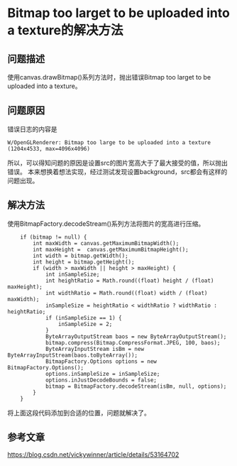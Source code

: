 # Bitmap too larget to be uploaded into a texture的解决方法

## 问题描述
使用canvas.drawBitmap()系列方法时，抛出错误Bitmap too larget to be uploaded into a texture。

## 问题原因
错误日志的内容是
```
W/OpenGLRenderer: Bitmap too large to be uploaded into a texture (1204x4533, max=4096x4096)
```
所以，可以得知问题的原因是设置src的图片宽高大于了最大接受的值，所以抛出错误。
本来想换着想法实现，经过测试发现设置background，src都会有这样的问题出现。

## 解决方法
使用BitmapFactory.decodeStream()系列方法将图片的宽高进行压缩。
```
	if (bitmap != null) {
    	int maxWidth = canvas.getMaximumBitmapWidth();
    	int maxHeight =  canvas.getMaximumBitmapHeight();
    	int width = bitmap.getWidth();
    	int height = bitmap.getHeight();
    	if (width > maxWidth || height > maxHeight) {
    		int inSampleSize;
        	int heightRatio = Math.round((float) height / (float) maxHeight);
       		int widthRatio = Math.round((float) width / (float) maxWidth);
        	inSampleSize = heightRatio < widthRatio ? widthRatio : heightRatio;
        	if (inSampleSize == 1) {
        		inSampleSize = 2;
        	}
        	ByteArrayOutputStream baos = new ByteArrayOutputStream();
        	bitmap.compress(Bitmap.CompressFormat.JPEG, 100, baos);
        	ByteArrayInputStream isBm = new ByteArrayInputStream(baos.toByteArray());
        	BitmapFactory.Options options = new BitmapFactory.Options();
        	options.inSampleSize = inSampleSize;
        	options.inJustDecodeBounds = false;
        	bitmap = BitmapFactory.decodeStream(isBm, null, options);
		}
    }
```
将上面这段代码添加到合适的位置，问题就解决了。

## 参考文章
https://blog.csdn.net/vickywinner/article/details/53164702

